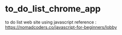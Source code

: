 # to_do_list_chrome_app
to do list web site using javascript 
reference : https://nomadcoders.co/javascript-for-beginners/lobby

